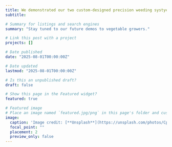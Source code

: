 ```yaml
---
title: We demonstrated our two custom-designed precision weeding systyems on the MSU HTRC farm to the USDA S1090 (https://nimss.org/projects/view/18868) multistate group (AI in Agroecosystems Big Data and Smart Technology-Driven Sustainable Production).
subtitle: 

# Summary for listings and search engines
summary: "Stay tuned to our future demos to vegetable growers."

# Link this post with a project
projects: []

# Date published
date: "2025-08-01T00:00:00Z"

# Date updated
lastmod: "2025-08-01T00:00:00Z"

# Is this an unpublished draft?
draft: false

# Show this page in the Featured widget?
featured: true

# Featured image
# Place an image named `featured.jpg/png` in this page's folder and customize its options here.
image:
  caption: 'Image credit: [**Unsplash**](https://unsplash.com/photos/CpkOjOcXdUY)'
  focal_point: ""
  placement: 2
  preview_only: false
---
```

